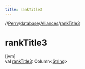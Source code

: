 ```yaml
---
title: rankTitle3
---
```

//[Perry](../../../index.html)/[database](../index.html)/[Alliances](index.html)/[rankTitle3](rank-title3.html)



# rankTitle3



[jvm]\
val [rankTitle3](rank-title3.html): Column&lt;[String](https://kotlinlang.org/api/latest/jvm/stdlib/kotlin/-string/index.html)&gt;




